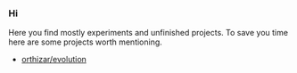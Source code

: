 ### Hi
Here you find mostly experiments and unfinished projects.
To save you time here are some projects worth mentioning.

- [orthizar/evolution](https://github.com/orthizar/evolution)

